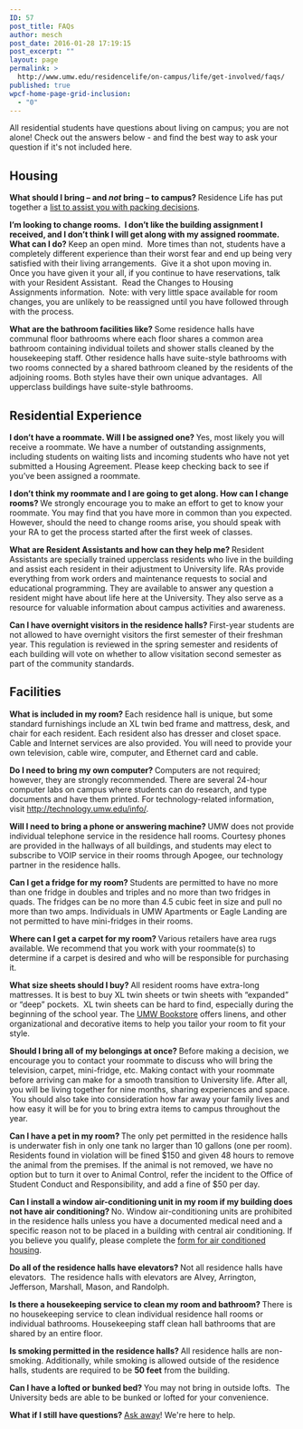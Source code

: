```yaml
---
ID: 57
post_title: FAQs
author: mesch
post_date: 2016-01-28 17:19:15
post_excerpt: ""
layout: page
permalink: >
  http://www.umw.edu/residencelife/on-campus/life/get-involved/faqs/
published: true
wpcf-home-page-grid-inclusion:
  - "0"
---
```

All residential students have questions about living on campus; you are not alone! Check out the answers below - and find the best way to ask your question if it's not included here.
<h2>Housing</h2>
<strong>What should I bring – and <em>not</em> bring – to campus?
</strong>Residence Life has put together a <a href="http://www.umw.edu/residencelife/before-you-get-to-campus/move-in/what-to-bring/">list to assist you with packing decisions</a>.

<strong>I’m looking to change rooms.  I don’t like the building assignment I received, and I don’t think I will get along with my assigned roommate.  What can I do?
</strong>Keep an open mind.  More times than not, students have a completely different experience than their worst fear and end up being very satisfied with their living arrangements.  Give it a shot upon moving in.  Once you have given it your all, if you continue to have reservations, talk with your Resident Assistant.  Read the Changes to Housing Assignments information.  Note: with very little space available for room changes, you are unlikely to be reassigned until you have followed through with the process.

<strong>What are the bathroom facilities like?
</strong>Some residence halls have communal floor bathrooms where each floor shares a common area bathroom containing individual toilets and shower stalls cleaned by the housekeeping staff. Other residence halls have suite-style bathrooms with two rooms connected by a shared bathroom cleaned by the residents of the adjoining rooms. Both styles have their own unique advantages.  All upperclass buildings have suite-style bathrooms.
<h2>Residential Experience</h2>
<strong>I don’t have a roommate. Will I be assigned one?
</strong>Yes, most likely you will receive a roommate. We have a number of outstanding assignments, including students on waiting lists and incoming students who have not yet submitted a Housing Agreement. Please keep checking back to see if you’ve been assigned a roommate.

<strong>I don’t think my roommate and I are going to get along. How can I change rooms?
</strong>We strongly encourage you to make an effort to get to know your roommate. You may find that you have more in common than you expected. However, should the need to change rooms arise, you should speak with your RA to get the process started after the first week of classes.

<strong>What are Resident Assistants and how can they help me?
</strong>Resident Assistants are specially trained upperclass residents who live in the building and assist each resident in their adjustment to University life. RAs provide everything from work orders and maintenance requests to social and educational programming. They are available to answer any question a resident might have about life here at the University. They also serve as a resource for valuable information about campus activities and awareness.

<strong>Can I have overnight visitors in the residence halls?
</strong>First-year students are not allowed to have overnight visitors the first semester of their freshman year. This regulation is reviewed in the spring semester and residents of each building will vote on whether to allow visitation second semester as part of the community standards.
<h2>Facilities</h2>
<strong>What is included in my room?
</strong>Each residence hall is unique, but some standard furnishings include an XL twin bed frame and mattress, desk, and chair for each resident. Each resident also has dresser and closet space. Cable and Internet services are also provided. You will need to provide your own television, cable wire, computer, and Ethernet card and cable.

<strong>Do I need to bring my own computer?
</strong>Computers are not required; however, they are strongly recommended. There are several 24-hour computer labs on campus where students can do research, and type documents and have them printed. For technology-related information, visit http://technology.umw.edu/info/.

<strong>Will I need to bring a phone or answering machine?
</strong>UMW does not provide individual telephone service in the residence hall rooms. Courtesy phones are provided in the hallways of all buildings, and students may elect to subscribe to VOIP service in their rooms through Apogee, our technology partner in the residence halls.

<strong>Can I get a fridge for my room?
</strong>Students are permitted to have no more than one fridge in doubles and triples and no more than two fridges in quads. The fridges can be no more than 4.5 cubic feet in size and pull no more than two amps. Individuals in UMW Apartments or Eagle Landing are not permitted to have mini-fridges in their rooms.

<strong>Where can I get a carpet for my room?
</strong>Various retailers have area rugs available. We recommend that you work with your roommate(s) to determine if a carpet is desired and who will be responsible for purchasing it.

<strong>What size sheets should I buy?
</strong>All resident rooms have extra-long mattresses. It is best to buy XL twin sheets or twin sheets with “expanded” or “deep” pockets.  XL twin sheets can be hard to find, especially during the beginning of the school year. The <a href="http://bookstore.umw.edu">UMW Bookstore</a> offers linens, and other organizational and decorative items to help you tailor your room to fit your style.

<strong>Should I bring all of my belongings at once?
</strong>Before making a decision, we encourage you to contact your roommate to discuss who will bring the television, carpet, mini-fridge, etc. Making contact with your roommate before arriving can make for a smooth transition to University life. After all, you will be living together for nine months, sharing experiences and space.  You should also take into consideration how far away your family lives and how easy it will be for you to bring extra items to campus throughout the year.

<strong>Can I have a pet in my room?
</strong>The only pet permitted in the residence halls is underwater fish in only one tank no larger than 10 gallons (one per room).  Residents found in violation will be fined $150 and given 48 hours to remove the animal from the premises. If the animal is not removed, we have no option but to turn it over to Animal Control, refer the incident to the Office of Student Conduct and Responsibility, and add a fine of $50 per day.

<strong>Can I install a window air-conditioning unit in my room if my building does not have air conditioning?
</strong>No. Window air-conditioning units are prohibited in the residence halls unless you have a documented medical need and a specific reason not to be placed in a building with central air conditioning. If you believe you qualify, please complete the <a href="http://students.umw.edu/residencelife/airconditionedhousing/">form for air conditioned housing</a>.

<strong>Do all of the residence halls have elevators?
</strong>Not all residence halls have elevators.  The residence halls with elevators are Alvey, Arrington, Jefferson, Marshall, Mason, and Randolph.

<strong>Is there a housekeeping service to clean my room and bathroom?
</strong>There is no housekeeping service to clean individual residence hall rooms or individual bathrooms. Housekeeping staff clean hall bathrooms that are shared by an entire floor.

<strong>Is smoking permitted in the residence halls?
</strong>All residence halls are non-smoking. Additionally, while smoking is allowed outside of the residence halls, students are required to be <strong>50 feet</strong> from the building.

<strong>Can I have a lofted or bunked bed?
</strong>You may not bring in outside lofts.  The University beds are able to be bunked or lofted for your convenience.

<strong>What if I still have questions?
</strong><a href="http://www.umw.edu/residencelife/contact/">Ask away</a>! We're here to help.
